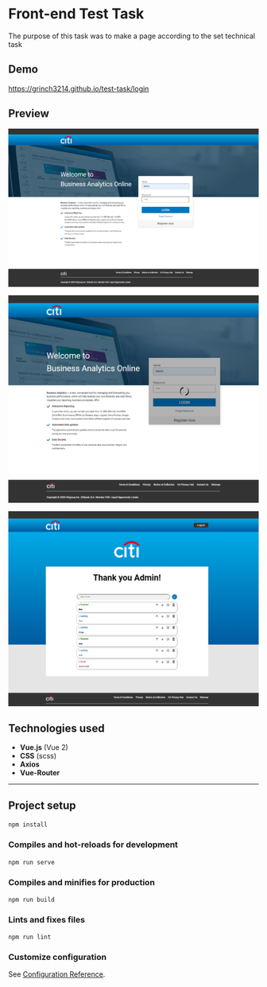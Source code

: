 # Front-end Test Task

The purpose of this task was to make a page according to the set technical task

## Demo

https://grinch3214.github.io/test-task/login


## Preview

![Screenshot_1](https://github.com/Grinch3214/test-task/blob/master/screenshots/Screenshot_1.png)

![Screenshot_2](https://github.com/Grinch3214/test-task/blob/master/screenshots/Screenshot_2.png)

![Screenshot_3](https://github.com/Grinch3214/test-task/blob/master/screenshots/Screenshot_3.png)

## Technologies used

- **Vue.js** (Vue 2)
- **CSS** (scss)
- **Axios**
- **Vue-Router**

---

## Project setup
```
npm install
```

### Compiles and hot-reloads for development
```
npm run serve
```

### Compiles and minifies for production
```
npm run build
```

### Lints and fixes files
```
npm run lint
```

### Customize configuration
See [Configuration Reference](https://cli.vuejs.org/config/).
